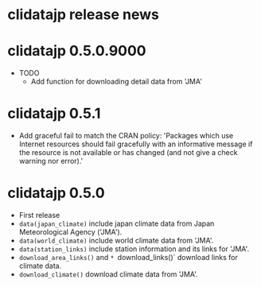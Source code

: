 # clidatajp release news


# clidatajp 0.5.0.9000

* TODO
  * Add function for downloading detail data from 'JMA'

# clidatajp 0.5.1

* Add graceful fail to match the CRAN policy: 
    'Packages which use Internet resources should fail gracefully with an informative message if the resource is not available or has changed (and not give a check warning nor error).'

# clidatajp 0.5.0

* First release
* `data(japan_climate)` include japan climate data from Japan Meteorological Agency ('JMA').
* `data(world_climate)` include world climate data from 'JMA'.
* `data(station_links)` include station information and its links for 'JMA'.
* `download_area_links()` and `* `download_links()` download links for climate data. 
* `download_climate()` download climate data from 'JMA'.

